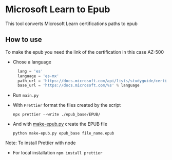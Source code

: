 # Microsoft Learn to Epub

This tool converts Microsoft Learn certifications paths to epub

## How to use

To make the epub you need the link of the certification in this case AZ-500
- Chose a language
  ```python 
    lang = 'es'
    language = 'es-mx'
    path_url = 'https://docs.microsoft.com/api/lists/studyguide/certification/certification.azure-security-engineer?locale=%s' % language
    base_url = 'https://docs.microsoft.com/%s' % language
  ```
- Run `main.py` 


- With `Prettier` format the files created by the script 

  ```npx prettier --write ./epub_base/EPUB/```


- And with [make-epub.py](https://gist.github.com/spajak/2e8d961da8942477eaa91baf0073478e)  create the EPUB file

  ```
  python make-epub.py epub_base file_name.epub
  ```
  
Note: 
To install Prettier with node

- For local installation `npm install prettier`

